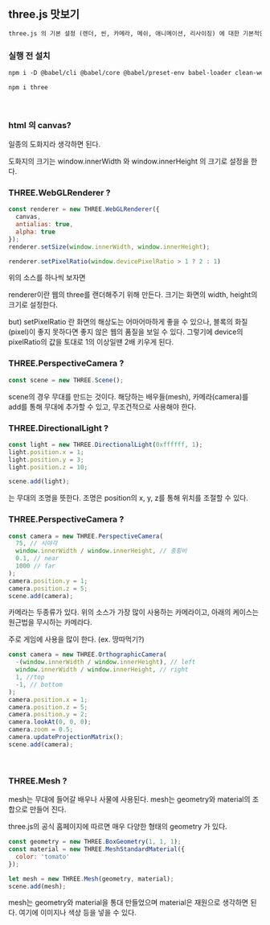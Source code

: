 ## three.js 맛보기
```txt
three.js 의 기본 설정 (렌더, 씬, 카메라, 메쉬, 애니메이션, 리사이징) 에 대한 기본적인 소스를 공유하기 위해 만들어진 페이지입니다.
```

### 실행 전 설치
```txt
npm i -D @babel/cli @babel/core @babel/preset-env babel-loader clean-webpack-plugin copy-webpack-plugin core-js cross-env html-webpack-plugin source-map-loader terser-webpack-plugin webpack webpack-cli webpack-dev-server
```

```txt
npm i three
```
<br />

### html 의 canvas?
일종의 도화지라 생각하면 된다.

도화지의 크기는 window.innerWidth 와 window.innerHeight 의 크기로 설정을 한다.
<br />

### THREE.WebGLRenderer ? 
```js
const renderer = new THREE.WebGLRenderer({
  canvas,
  antialias: true,
  alpha: true
});
renderer.setSize(window.innerWidth, window.innerHeight);

renderer.setPixelRatio(window.devicePixelRatio > 1 ? 2 : 1)
```

위의 소스를 하나씩 보자면

renderer이란 웹의 three를 랜더해주기 위해 만든다. 크기는 화면의 width, height의 크기로 설정한다.

but) setPixelRatio 란 화면의 해상도는 어마어마하게 좋을 수 있으나, 블록의 화질 (pixel)이  좋지 못하다면 좋지 않은 웹의 품질을 보일 수 있다. 그렇기에 device의 pixelRatio의 값을 토대로 1의 이상일땐 2배 키우게 된다.
<br />

### THREE.PerspectiveCamera ?
```js
const scene = new THREE.Scene();
```

scene의 경우 무대를 만드는 것이다. 해당하는 배우들(mesh), 카메라(camera)를 add를 통해 무대에 추가할 수 있고, 무조건적으로 사용해야 한다.
<br />

### THREE.DirectionalLight ? 
```js
const light = new THREE.DirectionalLight(0xffffff, 1);
light.position.x = 1;
light.position.y = 3;
light.position.z = 10;

scene.add(light);
```
는 무대의 조명을 뜻한다. 조명은 position의 x, y, z를 통해 위치를 조절할 수 있다.
<br />

### THREE.PerspectiveCamera ?

```js
const camera = new THREE.PerspectiveCamera(
  75, // 시야각
  window.innerWidth / window.innerHeight, // 종횡비
  0.1, // near
  1000 // far
);
camera.position.y = 1;
camera.position.z = 5;
scene.add(camera);
```
카메라는 두종류가 있다. 위의 소스가 가장 많이 사용하는 카메라이고, 아래의 케이스는 원근법을 무시하는 카메라다.

주로 게임에 사용을 많이 한다. (ex. 땅따먹기?)

```js
const camera = new THREE.OrthographicCamera(
  -(window.innerWidth / window.innerHeight), // left
  window.innerWidth / window.innerHeight, // right
  1, //top
  -1, // bottom
);
camera.position.x = 1;
camera.position.z = 5;
camera.position.y = 2;
camera.lookAt(0, 0, 0);
camera.zoom = 0.5;
camera.updateProjectionMatrix();
scene.add(camera);
```
<br />

### THREE.Mesh ?
mesh는 무대에 들어갈 배우나 사물에 사용된다. mesh는 geometry와 material의 조합으로 만들어 진다.

three.js의 공식 홈페이지에 따르면 매우 다양한 형태의 geometry 가 있다.

```js
const geometry = new THREE.BoxGeometry(1, 1, 1);
const material = new THREE.MeshStandardMaterial({
  color: 'tomato'
});

let mesh = new THREE.Mesh(geometry, material);
scene.add(mesh);
```
mesh는 geometry와 material을 통대 만들었으며 material은 재원으로 생각하면 된다. 여기에 이미지나 색상 등을 넣을 수 있다.
<br />
<br />
